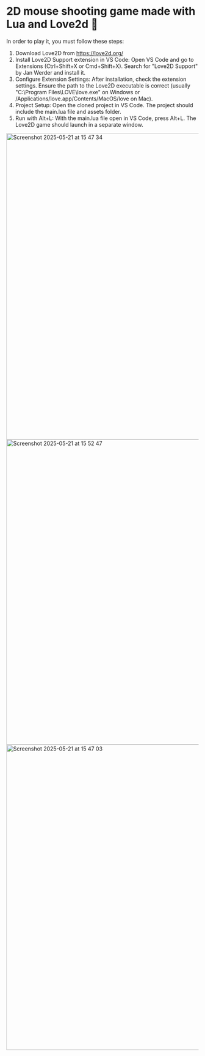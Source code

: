 # 2D mouse shooting game made with Lua and Love2d 🎯

In order to play it, you must follow these steps:

1. Download Love2D from https://love2d.org/
2. Install Love2D Support extension in VS Code:
Open VS Code and go to Extensions (Ctrl+Shift+X or Cmd+Shift+X). Search for "Love2D Support" by Jan Werder and install it. 
3. Configure Extension Settings:
After installation, check the extension settings. Ensure the path to the Love2D executable is correct (usually "C:\Program Files\LOVE\love.exe" on Windows or /Applications/love.app/Contents/MacOS/love on Mac). 
4. Project Setup:
Open the cloned project in VS Code. The project should include the main.lua file and assets folder. 
4. Run with Alt+L:
With the main.lua file open in VS Code, press Alt+L. The Love2D game should launch in a separate window. 

<img width="800" alt="Screenshot 2025-05-21 at 15 47 34" src="https://github.com/user-attachments/assets/cb0aa704-e73a-4fa4-bd26-b7139c95812d" />

<img width="798" alt="Screenshot 2025-05-21 at 15 52 47" src="https://github.com/user-attachments/assets/5f5ed379-e9ab-4c2c-a26c-2b7ec6197b92" />

<img width="798" alt="Screenshot 2025-05-21 at 15 47 03" src="https://github.com/user-attachments/assets/b330feb4-f233-4683-a3da-f54af0f5889d" />

